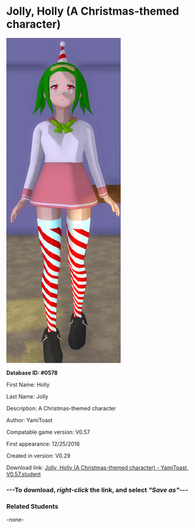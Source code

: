 # Jolly, Holly (A Christmas-themed character)

<img src="../../Files/Images/Jolly, Holly (A Christmas-themed character).png" title="Jolly, Holly (A Christmas-themed character) - YamiToast, V0.57">

**Database ID: #0578**

First Name: Holly

Last Name: Jolly

Description: A Christmas-themed character

Author: YamiToast

Compatable game version: V0.57

First appearance: 12/25/2018

Created in version: V0.29

Download link: <a href="https://raw.githubusercontent.com/Arbiter1223/Daigaku-Gurashi-Custom-Students/master/Files/Student%20Files/Jolly%2C%20Holly%20(A%20Christmas-themed%20character)%20-%20YamiToast%2C%20V0.57.student">Jolly, Holly (A Christmas-themed character) - YamiToast, V0.57.student</a>

### ---**To download, _right-click_ the link, and select _"Save as"_**---

### Related Students

-none-
